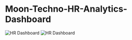 # Moon-Techno-HR-Analytics-Dashboard
![HR Dashboard](https://github.com/user-attachments/assets/ab912a10-83dd-4c4b-941f-cd8e0fcabd02)
![HR  Dashboard](https://github.com/user-attachments/assets/28503e97-02e3-4174-988c-0239426349a2)

